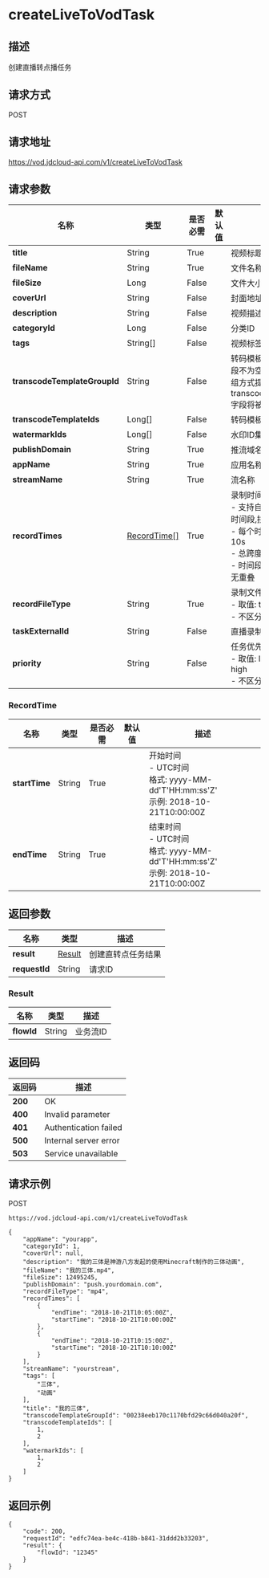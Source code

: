 # createLiveToVodTask


## 描述
创建直播转点播任务

## 请求方式
POST

## 请求地址
https://vod.jdcloud-api.com/v1/createLiveToVodTask


## 请求参数
|名称|类型|是否必需|默认值|描述|
|---|---|---|---|---|
|**title**|String|True| |视频标题|
|**fileName**|String|True| |文件名称|
|**fileSize**|Long|False| |文件大小|
|**coverUrl**|String|False| |封面地址|
|**description**|String|False| |视频描述|
|**categoryId**|Long|False| |分类ID|
|**tags**|String[]|False| |视频标签集合|
|**transcodeTemplateGroupId**|String|False| |转码模板组ID。若此字段不为空，则将以模板组方式提交转码作业，transcodeTemplateIds字段将被忽略。|
|**transcodeTemplateIds**|Long[]|False| |转码模板ID集合|
|**watermarkIds**|Long[]|False| |水印ID集合|
|**publishDomain**|String|True| |推流域名|
|**appName**|String|True| |应用名称|
|**streamName**|String|True| |流名称|
|**recordTimes**|[RecordTime[]](createlivetovodtask#recordtime)|True| |录制时间段集合<br>- 支持自定义1-10个时间段,拼接成一个文件<br>- 每个时间段不小于10s<br>- 总跨度不超过12小时<br>- 时间段按升序排列且无重叠<br>|
|**recordFileType**|String|True| |录制文件类型:<br>- 取值: ts, flv, mp4<br>- 不区分大小写<br>|
|**taskExternalId**|String|False| |直播录制任务外键|
|**priority**|String|False| |任务优先级:<br>- 取值: low, medium, high<br>- 不区分大小写<br>|

### <div id="recordtime">RecordTime</div>
|名称|类型|是否必需|默认值|描述|
|---|---|---|---|---|
|**startTime**|String|True| |开始时间<br>- UTC时间<br>  格式: yyyy-MM-dd'T'HH:mm:ss'Z'<br>  示例: 2018-10-21T10:00:00Z<br>|
|**endTime**|String|True| |结束时间<br>- UTC时间<br>  格式: yyyy-MM-dd'T'HH:mm:ss'Z'<br>  示例: 2018-10-21T10:00:00Z<br>|

## 返回参数
|名称|类型|描述|
|---|---|---|
|**result**|[Result](createlivetovodtask#result)|创建直转点任务结果|
|**requestId**|String|请求ID|

### <div id="result">Result</div>
|名称|类型|描述|
|---|---|---|
|**flowId**|String|业务流ID|

## 返回码
|返回码|描述|
|---|---|
|**200**|OK|
|**400**|Invalid parameter|
|**401**|Authentication failed|
|**500**|Internal server error|
|**503**|Service unavailable|

## 请求示例
POST
```
https://vod.jdcloud-api.com/v1/createLiveToVodTask

```

```
{
    "appName": "yourapp", 
    "categoryId": 1, 
    "coverUrl": null, 
    "description": "我的三体是神游八方发起的使用Minecraft制作的三体动画", 
    "fileName": "我的三体.mp4", 
    "fileSize": 12495245, 
    "publishDomain": "push.yourdomain.com", 
    "recordFileType": "mp4", 
    "recordTimes": [
        {
            "endTime": "2018-10-21T10:05:00Z", 
            "startTime": "2018-10-21T10:00:00Z"
        }, 
        {
            "endTime": "2018-10-21T10:15:00Z", 
            "startTime": "2018-10-21T10:10:00Z"
        }
    ], 
    "streamName": "yourstream", 
    "tags": [
        "三体", 
        "动画"
    ], 
    "title": "我的三体", 
    "transcodeTemplateGroupId": "00238eeb170c1170bfd29c66d040a20f", 
    "transcodeTemplateIds": [
        1, 
        2
    ], 
    "watermarkIds": [
        1, 
        2
    ]
}
```

## 返回示例
```
{
    "code": 200, 
    "requestId": "edfc74ea-be4c-418b-b841-31ddd2b33203", 
    "result": {
        "flowId": "12345"
    }
}
```
